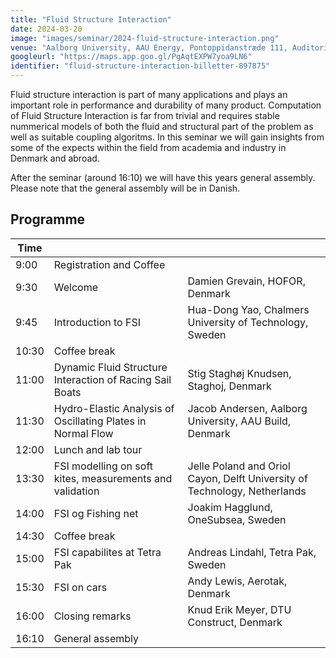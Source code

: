 ```yaml
---
title: "Fluid Structure Interaction"
date: 2024-03-20
image: "images/seminar/2024-fluid-structure-interaction.png"
venue: "Aalborg University, AAU Energy, Pontoppidanstræde 111, Auditorium 1.177, 9220 Aalborg Øst"
googleurl: "https://maps.app.goo.gl/PgAqtEXPW7yoa9LN6"
identifier: "fluid-structure-interaction-billetter-897875"
---
```


Fluid structure interaction is part of many applications and plays an important role in performance and durability of many product. 
Computation of Fluid Structure Interaction is far from trivial and requires stable nummerical models of both the fluid and structural part of the problem as well as suitable coupling algoritms.
In this seminar we will gain insights from some of the expects within the field from academia and industry in Denmark and abroad. 

After the seminar (around 16:10) we will have this years general assembly. Please note that the general assembly will be in Danish.

## Programme


| Time  |             |             |
| ----- | ----------- | ----------- |
|  9:00 | Registration and Coffee | |
|  9:30 | Welcome | Damien Grevain, HOFOR, Denmark |
|  9:45 | Introduction to FSI | Hua-Dong Yao, Chalmers University of Technology, Sweden |
| 10:30 | Coffee break | |
| 11:00 | Dynamic Fluid Structure Interaction of Racing Sail Boats | Stig Staghøj Knudsen, Staghoj, Denmark |
| 11:30 | Hydro-Elastic Analysis of Oscillating Plates in Normal Flow | Jacob Andersen, Aalborg University, AAU Build, Denmark |
| 12:00 | Lunch and lab tour | |
| 13:30 | FSI modelling on soft kites, measurements and validation | Jelle Poland and Oriol Cayon, Delft University of Technology, Netherlands |
| 14:00 | FSI og Fishing net | Joakim Hagglund, OneSubsea, Sweden |
| 14:30 | Coffee break | |
| 15:00 | FSI capabilites at Tetra Pak | Andreas Lindahl, Tetra Pak, Sweden |
| 15:30 | FSI on cars | Andy Lewis, Aerotak, Denmark |
| 16:00 | Closing remarks | Knud Erik Meyer, DTU Construct, Denmark |
| 16:10 | General assembly | |

